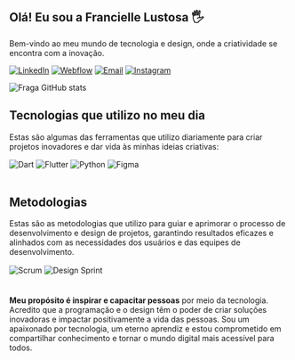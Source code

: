 ## Olá! Eu sou a Francielle Lustosa 🖐️

Bem-vindo ao meu mundo de tecnologia e design, onde a criatividade se encontra com a inovação.


[![LinkedIn](https://img.shields.io/badge/LinkedIn-0077B5?style=for-the-badge&logo=linkedin&logoColor=white)](https://www.linkedin.com/in/francielle-lustosa-023683208/)
[![Webflow](https://img.shields.io/badge/Webflow-39E09B?style=for-the-badge&logo=webflow&logoColor=white)](https://www.webflow.com/seu-webflow)
[![Email](https://img.shields.io/badge/Email-D14836?style=for-the-badge&logo=gmail&logoColor=white)](mailto:franciellelimalustosa@gmail.com)
[![Instagram](https://img.shields.io/badge/Instagram-E4405F?style=for-the-badge&logo=instagram&logoColor=white)](https://instagram.com/franciellelustosa)

![Fraga GitHub stats](https://github-readme-stats.vercel.app/api?username=FranLustosa&show_icons=true&theme=dracula&count_private=true)

## Tecnologias que utilizo no meu dia

Estas são algumas das ferramentas que utilizo diariamente para criar projetos inovadores e dar vida às minhas ideias criativas:


<div style="display: inline_block">
  <img align="center" alt="Dart" src="https://img.shields.io/badge/Dart-0175C2?style=for-the-badge&logo=dart&logoColor=white" />
  <img align="center" alt="Flutter" src="https://img.shields.io/badge/Flutter-02569B?style=for-the-badge&logo=flutter&logoColor=white" />
  <img align="center" alt="Python" src="https://img.shields.io/badge/Python-3776AB?style=for-the-badge&logo=python&logoColor=white" />
  <img align="center" alt="Figma" src="https://img.shields.io/badge/Figma-F24E1E?style=for-the-badge&logo=figma&logoColor=white" />
</div><br/>

## Metodologias
Estas são as metodologias que utilizo para guiar e aprimorar o processo de desenvolvimento e design de projetos, garantindo resultados eficazes e alinhados com as necessidades dos usuários e das equipes de desenvolvimento.

<div style="display: inline_block; margin-bottom: 20px;">
  <img align="center" alt="Scrum" src="https://img.shields.io/badge/Scrum-009FDA?style=for-the-badge&logo=scrumalliance&logoColor=white" />
  <img align="center" alt="Design Sprint" src="https://img.shields.io/badge/Design%20Sprint-FF5733?style=for-the-badge" />
</div><br/

**Meu propósito é inspirar e capacitar pessoas** por meio da tecnologia. Acredito que a programação e o design têm o poder de criar soluções inovadoras e impactar positivamente a vida das pessoas. Sou um apaixonado por tecnologia, um eterno aprendiz e estou comprometido em compartilhar conhecimento e tornar o mundo digital mais acessível para todos.



